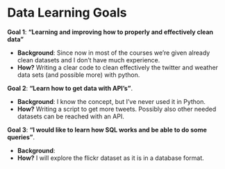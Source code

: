 # Data Learning Goals

**Goal 1**: **“Learning and improving how to properly and effectively clean data”** 
  * **Background**: Since now in most of the courses we’re given already clean datasets and I don’t have much experience.
 * **How?** Writing a clear code to clean effectively the twitter and weather data sets
(and possible more) with python.

**Goal 2**: **“Learn how to get data with API’s”**. 
 * **Background**: I know the concept, but I’ve never used it in Python.
 * **How?** Writing a script to get more tweets. Possibly also other needed datasets
can be reached with an API.

**Goal 3**: **“I would like to learn how SQL works and be able to do some queries”**.
 * **Background**: 
 * **How?** I will explore the flickr dataset as it is in a database format.
